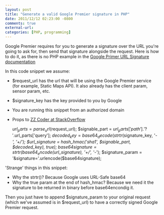 ```yaml
---
layout: post
title: "Generate a valid Google Premier signature in PHP"
date: 2011/12/12 02:23:00 -0800
comments: true
external-url:
categories: [PHP, programming]
---
```



Google Premier requires for you to generate a signature over the URL you're 
going to ask for, then send that signature alongside the request. Here is how 
to do it, as there is no PHP example in the [Google Primer URL Signature documentation][1] 

In this code snippet we assume:

* $request_url has the url that will be using the Google Premier service (for example, Static Maps API). It also already has the client param, sensor param, etc.
* $signature_key has the key provided to you by Google
* You are running this snippet from an authorized domain
* Props to [ZZ Coder at StackOverflow][2]

  

	$url_parts = parse_url($request_url); $signable_part = $url_parts['path'].'?'.$url_parts['query']; 
	$decoded_key = base64_decode(strtr($signature_key, '-_', '+/'); $url_signature 
	= hash_hmac('sha1', $signable_part, $decoded_key), true); $base64signature 
	= strtr(base64_encode($url_signature), '+/', '-_'); $signature_param = '&signature='.urlencode($base64signature); 
	

'Strange' things in this snippet:

* Why the strtr()? Because Google uses URL-Safe base64
* Why the true param at the end of hash_hmac? Because we need it the signature to be returned in binary before base64encondig it.

Then you just have to append $signature_param to your original request (which 
we've assumed is in $request_url) to have a correctly signed Google Premier 
request.



[1]: http://code.google.com/intl/es-ES/apis/maps/documentation/webservices/#URLSigning
[2]: http://stackoverflow.com/questions/3125410/trying-to-digitally-sign-via-hmac-sha1-with-php